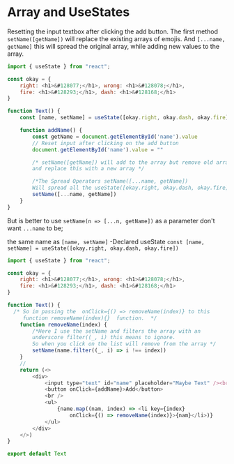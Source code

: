 # Array and UseStates 
Resetting the input textbox after clicking the add button.
The first method `setName([getName])` will replace the existing arrays of emojis. And `[...name, getName]` this will spread the original array, while adding new values to the array.
```js
import { useState } from "react";

const okay = {
    right: <h1>&#128077;</h1>, wrong: <h1>&#128078;</h1>,
    fire: <h1>&#128293;</h1>, dash: <h1>&#128168;</h1>
}

function Text() {
    const [name, setName] = useState([okay.right, okay.dash, okay.fire])

    function addName() {
        const getName = document.getElementById('name').value
        // Reset input after clicking on the add button
        document.getElementById('name').value = ""

        /* setName([getName]) will add to the array but remove old array 
        and replace this with a new array */

        /*The Spread Operators setName([...name, getName]) 
        Will spread all the useState([okay.right, okay.dash, okay.fire]) values */
        setName([...name, getName])
    }
}
```
But is better to use `setName(n => [...n, getName])` as a parameter don't want `...name` to be;

the same name as `[name, setName]` -Declared useState `const [name, setName] = useState([okay.right, okay.dash, okay.fire])`


```js
import { useState } from "react";

const okay = {
    right: <h1>&#128077;</h1>, wrong: <h1>&#128078;</h1>,
    fire: <h1>&#128293;</h1>, dash: <h1>&#128168;</h1>
}

function Text() {
  /* So im passing the  onClick={() => removeName(index)} to this 
     function removeName(index){}  function.  */
    function removeName(index) {
        /*Here I use the setName and filters the array with an
        underscore filter((_, i) this means to ignore. 
        So when you click on the list will remove from the array */
        setName(name.filter((_, i) => i !== index))
    }
    // 
    return (<>
        <div>
            <input type="text" id="name" placeholder="Maybe Text" /><br />
            <button onClick={addName}>Add</button>
            <br />
            <ul>
                {name.map((nam, index) => <li key={index}
                    onClick={() => removeName(index)}>{nam}</li>)}
            </ul>
        </div>
    </>)
}

export default Text
```

